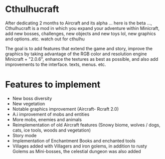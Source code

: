 # Cthulhucraft
After dedicating 2 months to Aircraft and its alpha ... here is the beta ..., Cthulhucraft is a mod in which you expand your adventure within Minicraft, add new bosses, challenges, new objects and new toys lol, new graphics and options..etc. watch out for cthulhu

The goal is to add features that extend the game and story, improve the graphics by taking advantage of the RGB color and resolution engine Minicraft + "2.0.6", enhance the textures as best as possible, and also add improvements to the interface. texts, menus. etc.

# Features to implement
- New boss diversity
- New vegetation
- Notable graphics improvement (Aircraft- Rcraft 2.0)
- A.i improvement of mobs and entities
- More mobs, enemies and animals
- Reimplementation of old Aircraft features (Snowy biome, wolves / dogs, cats, ice tools, woods and vegetation)
- Story mode
- Implementation of Enchantment Books and enchanted tools
- Villages added with Villagers and iron golems, in addition to rusty Golems as Mini-bosses, the celestial dungeon was also added
